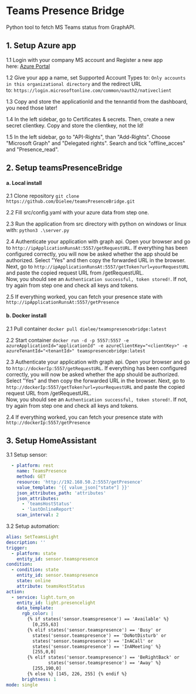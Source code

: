 # Teams Presence Bridge
Python tool to fetch MS Teams status from GraphAPI.

## 1. Setup Azure app

1.1 Login with your company MS account and Register a new app here: [Azure Portal](https://portal.azure.com/#blade/Microsoft_AAD_RegisteredApps/ApplicationsListBlade)

1.2 Give your app a name, set Supported Account Types to: `Only accounts in this organizational directory` and the redirect URL to: `https://login.microsoftonline.com/common/oauth2/nativeclient`

1.3 Copy and store the applicationId and the tennantId from the dashboard, you need those later!

1.4 In the left sidebar, go to Certificates & secrets. Then, create a new secret clientkey. Copy and store the clientkey, not the Id!

1.5 In the left sidebar, go to "API-Rights", than "Add-Rights". Choose "Microsoft Graph" and "Delegated rights". Search and tick "offline_acces" and "Presence_read".

##  2. Setup teamsPresenceBridge
#### a. Local install

2.1 Clone repository `git clone https://github.com/Dielee/teamsPresenceBridge.git`

2.2 Fill src/config.yaml with your azure data from step one.

2.3 Run the application from src directory with python on windows or linux with:
`python3 .\server.py`

2.4 Authenticate your application with graph api. Open your browser and go to `http://ipApplicationRunsAt:5557/getRequestURL`. 
If everything has been configured correctly, you will now be asked whether the app should be authorized. 
Select "Yes" and then copy the forwarded URL in the browser. 
Next, go to `http://ipApplicationRunsAt:5557/getToken?url=yourRequestURL` and paste the copied request URL from /getRequestURL.  
Now, you should see an `Authentication successful, token stored!`. If not, try again from step one and check all keys and tokens.

2.5 If everything worked, you can fetch your presence state with `http://ipApplicationRunsAt:5557/getPresence` 

#### b. Docker install

2.1 Pull container `docker pull dielee/teamspresencebridge:latest`

2.2 Start container `docker run -d -p 5557:5557 -e azureApplicationId="applicationId" -e azureClientKey="<clientKey>" -e azureTenantId="<tenantId>" teamspresencebridge:latest`

2.3 Authenticate your application with graph api. Open your browser and go to `http://dockerIp:5557/getRequestURL`. 
If everything has been configured correctly, you will now be asked whether the app should be authorized. 
Select "Yes" and then copy the forwarded URL in the browser. 
Next, go to `http://dockerIp:5557/getToken?url=yourRequestURL` and paste the copied request URL from /getRequestURL.  
Now, you should see an `Authentication successful, token stored!`. If not, try again from step one and check all keys and tokens.

2.4 If everything worked, you can fetch your presence state with `http://dockerIp:5557/getPresence` 

## 3. Setup HomeAssistant

3.1 Setup sensor:
``` yaml
  - platform: rest
    name: TeamsPresence
    method: GET
    resource: 'http://192.168.50.2:5557/getPresence'
    value_template: '{{ value_json["state"] }}'
    json_attributes_path: 'attributes'
    json_attributes:
      - 'teamsHostStatus'
      - 'lastOnlineReport'
    scan_interval: 2
```
3.2 Setup automation:
``` yaml
alias: SetTeamsLight
description: ''
trigger:
  - platform: state
    entity_id: sensor.teamspresence
condition:
  - condition: state
    entity_id: sensor.teamspresence
    state: online
    attribute: teamsHostStatus
action:
  - service: light.turn_on
    entity_id: light.presencelight
    data_template:
      rgb_color: |
        {% if states('sensor.teamspresence') == 'Available' %}
          [0,255,63]
        {% elif states('sensor.teamspresence') == 'Busy' or
          states('sensor.teamspresence') == 'DoNotDisturb' or
          states('sensor.teamspresence') == 'InACall' or
          states('sensor.teamspresence') == 'InAMeeting' %}
          [255,0,0]
        {% elif states('sensor.teamspresence') == 'BeRightBack' or
                states('sensor.teamspresence') == 'Away' %}
          [255,190,0]
        {% else %} [145, 226, 255] {% endif %}
      brightness: 1
mode: single

```
